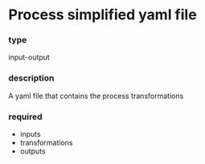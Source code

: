 # Process simplified yaml file

### type


input-output

### description


A yaml file that contains the process transformations

### required


 - inputs
 - transformations
 - outputs
